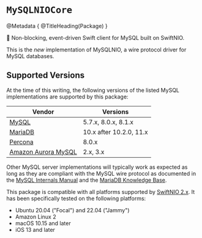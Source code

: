 # ``MySQLNIOCore``

@Metadata {
    @TitleHeading(Package)
}

🐬 Non-blocking, event-driven Swift client for MySQL built on SwiftNIO.

This is the _new_ implementation of MySQLNIO, a wire protocol driver for MySQL databases.

## Supported Versions

At the time of this writing, the following versions of the listed MySQL implementations are supported by this package:

Vendor|Versions
-|-
[MySQL](https://www.mysql.com/)|5.7.x, 8.0.x, 8.1.x
[MariaDB](https://www.mariadb.com/)|10.x after 10.2.0, 11.x
[Percona](https://www.percona.com/)|8.0.x
[Amazon Aurora MySQL](https://aws.amazon.com/rds/aurora/)|2.x, 3.x

Other MySQL server implementations will typically work as expected as long as they are compliant with the MySQL wire
protocol as documented in the [MySQL Internals Manual](https://dev.mysql.com/doc/dev/mysql-server/latest/PAGE_PROTOCOL.html)
and the [MariaDB Knowledge Base](https://mariadb.com/kb/en/clientserver-protocol/).

This package is compatible with all platforms supported by [SwiftNIO 2.x](https://github.com/apple/swift-nio/). It has
been specifically tested on the following platforms:

- Ubuntu 20.04 ("Focal") and 22.04 ("Jammy")
- Amazon Linux 2
- macOS 10.15 and later
- iOS 13 and later
